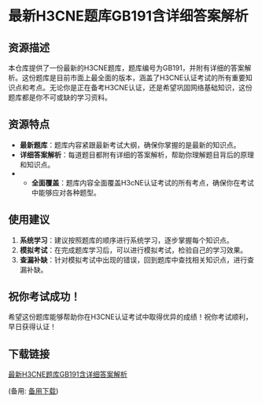 # 最新H3CNE题库GB191含详细答案解析

## 资源描述

本仓库提供了一份最新的H3CNE题库，题库编号为GB191，并附有详细的答案解析。这份题库是目前市面上最全面的版本，涵盖了H3CNE认证考试的所有重要知识点和考点。无论你是正在备考H3CNE认证，还是希望巩固网络基础知识，这份题库都是你不可或缺的学习资料。

## 资源特点

- **最新题库**：题库内容紧跟最新考试大纲，确保你掌握的是最新的知识点。
- **详细答案解析**：每道题目都附有详细的答案解析，帮助你理解题目背后的原理和知识点。
- - **全面覆盖**：题库内容全面覆盖H3cNE认证考试的所有考点，确保你在考试中能够应对各种题型。

## 使用建议

1. **系统学习**：建议按照题库的顺序进行系统学习，逐步掌握每个知识点。
2. **模拟考试**：在完成题库学习后，可以进行模拟考试，检验自己的学习效果。
3. **查漏补缺**：针对模拟考试中出现的错误，回到题库中查找相关知识点，进行查漏补缺。

## 祝你考试成功！

希望这份题库能够帮助你在H3CNE认证考试中取得优异的成绩！祝你考试顺利，早日获得认证！

## 下载链接
[最新H3CNE题库GB191含详细答案解析](https://pan.quark.cn/s/b76e06611a51) 

(备用: [备用下载](https://pan.baidu.com/s/1MabpP8z0eiSOYstDyDgdeA?pwd=dj5o))
